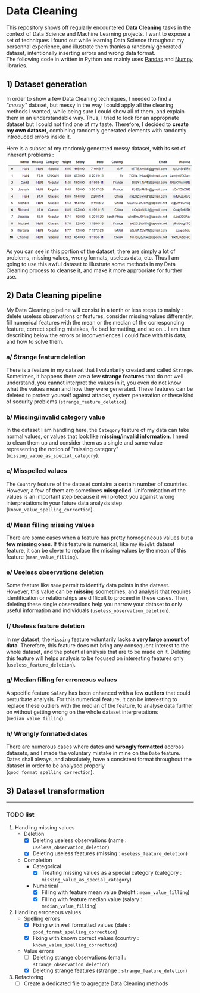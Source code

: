 # Data Cleaning

This repository shows off regularly encountered **Data Cleaning** tasks in the context of Data Science and Machine Learning projects. I want to expose a set of techniques I found out while learning Data Science throughout my personnal experience, and illustrate them thanks a randomly generated dataset, intentionally inserting errors and wrong data format.  
The following code in written in Python and mainly uses [Pandas](https://pandas.pydata.org/) and [Numpy](http://www.numpy.org/) libraries.

## 1) Dataset generation

In order to show a few Data Cleaning techniques, I needed to find a *"messy"* dataset, but messy in the way I could apply all the cleaning methods I wanted, while being sure I could show all of them, and explain them in an understandable way. Thus, I tried to look for an appropriate dataset but I could not find one of my taste. Therefore, I decided to **create my own dataset**, combining randomly generated elements with randomly introduced errors inside it.

Here is a subset of my randomly generated messy dataset, with its set of inherent problems :
![Initial messy dataset](images/initial_messy_dataset.png)

As you can see in this portion of the dataset, there are simply a lot of problems, missing values, wrong formats, useless data, etc. Thus I am going to use this awful dataset to illustrate some methods in my Data Cleaning process to cleanse it, and make it more appropriate for further use.

## 2) Data Cleaning pipeline

My Data Cleaning pipeline will consist in a tenth or less steps to mainly : delete useless observations or features, consider missing values differently, fill numerical features with the mean or the median of the corresponding feature, correct spelling mistakes, fix bad formatting, and so on... I am then describing below the errors or inconveniences I could face with this data, and how to solve them.

### a/ Strange feature deletion

There is a feature in my dataset that I voluntarily created and called `Strange`. Sometimes, it happens there are a few **strange features** that do not well understand, you cannot interpret the values in it, you even do not know what the values mean and how they were generated. These features can be deleted to protect yourself against attacks, system penetration or these kind of security problems (`strange_feature_deletion`).

### b/ Missing/invalid category value

In the dataset I am handling here, the `Category` feature of my data can take normal values, or values that look like **missing/invalid information**. I need to clean them up and consider them as a single and same value representing the notion of "missing category" (`missing_value_as_special_category`).

### c/ Misspelled values

The `Country` feature of the dataset contains a certain number of countries. However, a few of them are sometimes **misspelled**. Uniformisation of the values is an important step because it will protect you against wrong interpretations in your future data analysis step (`known_value_spelling_correction`).

### d/ Mean filling missing values

There are some cases when a feature has pretty homogeneous values but a **few missing ones**. If this feature is numerical, like my `Height` dataset feature, it can be clever to replace the missing values by the mean of this feature (`mean_value_filling`).

### e/ Useless observations deletion

Some feature like `Name` permit to identify data points in the dataset. However, this value can be **missing** soometimes, and analysis that requires identification or relationships are difficult to proceed in these cases. Then, deleting these single observations help you narrow your dataset to only useful information and individuals (`useless_observation_deletion`).

### f/ Useless feature deletion

In my dataset, the `Missing` feature voluntarily **lacks a very large amount of data**. Therefore, this feature does not bring any consequent interest to the whole dataset, and the potential analysis that are to be made on it. Deleting this feature will helps analysis to be focused on interesting features only (`useless_feature_deletion`).

### g/ Median filling for erroneous values

A specific feature `Salary` has been enhanced with a few **outliers** that could perturbate analysis. For this numerical feature, it can be interesting to replace these outliers with the median of the feature, to analyse data further on without getting wrong on the whole dataset interpretations (`median_value_filling`).

### h/ Wrongly formatted dates

There are numerous cases where dates and **wrongly formatted** accross datasets, and I made the voluntary mistake in mine on the `Date` feature. Dates shall always, and absolutely, have a consistent format throughout the dataset in order to be analysed properly (`good_format_spelling_correction`).

## 3) Dataset transformation

---

### TODO list

1. Handling missing values  
   - Deletion
     - [x] Deleting useless observations (name : `useless_observation_deletion`)
     - [x] Deleting useless features (missing : `useless_feature_deletion`)
   - Completion
     - Categorical
       - [x] Treating missing values as a special category (category : `missing_value_as_special_category`)
     - Numerical
       - [x] Filling with feature mean value (height : `mean_value_filling`)
       - [x] Filling with feature median value (salary : `median_value_filling`)
2. Handling erroneous values
   - Spelling errors
     - [x] Fixing with well formatted values (date : `good_format_spelling_correction`)
     - [x] Fixing with known correct values (country : `known_value_spelling_correction`)
   - Value errors
     - [ ] Deleting strange observations (email : `strange_observation_deletion`)
     - [x] Deleting strange features (strange : `strange_feature_deletion`)
3. Refactoring
   - [ ] Create a dedicated file to agregate Data Cleaning methods
